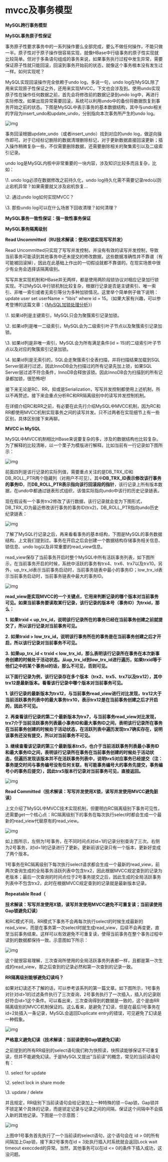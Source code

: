 # mvcc及事务模型

**MySQL跨行事务模型**

**MySQL事务原子性保证**

事务原子性要求事务中的一系列操作要么全部完成，要么不做任何操作，不能只做一半。原子性对于原子操作很容易实现，就像HBase中行级事务的原子性实现就比较简单。但对于多条语句组成的事务来说，如果事务执行过程中发生异常，需要保证原子性就只能回滚，回滚到事务开始前的状态，就像这个事务根本没有发生过一样。如何实现呢？

MySQL实现回滚操作完全依赖于undo log，多说一句，undo log在MySQL除了用来实现原子性保证之外，还用来实现MVCC，下文也会涉及到。使用undo实现原子性在操作任何数据之前，首先会将修改前的数据记录到undo log中，再进行实际修改。如果出现异常需要回滚，系统可以利用undo中的备份将数据恢复到事务开始之前的状态。下图是MySQL中表示事务的基本数据结构，其中与undo相关的字段为insert_undo和update_undo，分别指向本次事务所产生的undo log。

![img](D:/youdaobiji/qq0DBF590315EEAE0EA9AFFC591ACFBDB4/78f6a5f0a97948869205ba513acf8a4c/c2fc8242e2d.webp)

事务回滚根据update_undo（或者insert_undo）找到对应的undo log，做逆向操作即可。对于已经标记删除的数据清理删除标记，对于更新数据直接回滚更新；插入操作稍微复杂一些，不仅需要删除数据，还需要删除相关的聚集索引以及二级索引记录。

undo log是MySQL内核中非常重要的一块内容，涉及知识比较多而且复杂，比如：

\1. undo log必须在数据修改之前持久化，undo log持久化需不需要记录redo以防止宕机异常？如果需要就又涉及宕机恢复…

\2. 通过undo log如何实现MVCC？

\3. 那些undo log可以在什么场景下回收清理？如何清理？

**MySQL事务一致性保证：强一致性事务保证**

**MySQL事务隔离级别**

**Read Uncommitted（RU技术解读：使用X锁实现写写并发）**

Read Uncommitted只实现了写写并发控制，并没有有效的读写并发控制，导致当前事务可能读到其他事务中还未提交的修改数据，这些数据准确性并不靠谱（有可能被回滚掉），因此在此基础上作出的一切假设就都不靠谱的。在现实场景中很少有业务会选择该隔离级别。

写写并发实现机制和HBase并无两样，都是使用两阶段锁协议对相应记录加行锁实现。不过MySQL中行锁机制比较复杂，根据行记录是否是主键索引、唯一索引、非唯一索引或者无索引等分为多种加锁情况。这里举个简单例子做下说明：update user set userName = “libis” where id = 15。（如果大家有兴趣，可以参考登博的这篇文章：《[MySQL加锁处理分析](https://link.jianshu.com/?t=http://hedengcheng.com/?p=771)》）

\1. 如果id列是主键索引，MySQL只会为聚簇索引记录加锁。

\2. 如果id列是唯一二级索引，MySQL会为二级索引叶子节点以及聚簇索引记录加锁。

\3. 如果id列是非唯一索引，MySQL会为所有满足条件(id = 15)的二级索引叶子节点以及对应的聚簇索引记录加锁。

\4. 如果id列是无索引的，SQL会走聚簇索引全表扫描，并将扫描结果加载到SQL Server层进行过滤，因此InnoDB会为扫描过的所有记录先加上锁，如果SQL Server层过滤不符合条件，InnoDB会释放该锁。因此InnoDB会为扫描到的所有记录都加锁，很恐怖吧!

接下来无论是RC、RR，抑或是Serialization，写写并发控制都使用上述机制，所以不再赘述。接下来会重点分析RC和RR隔离级别中的读写并发控制机制。

在详细介绍RC和RR之前，有必要在此先行介绍MySQL中MVCC机制，因为RC和RR都使用MVCC机制实现事务之间的读写并发。只不过两者在实现细节上有一些区别，具体区别接下来再聊。

**MVCC in MySQL**

MySQL中MVCC机制相比HBase来说要复杂的多，涉及的数据结构也比较复杂。为了解释的比较清晰，以一个栗子为模版进行解释。比如当前有一行记录如下图所示：

![img](D:/youdaobiji/qq0DBF590315EEAE0EA9AFFC591ACFBDB4/347449fac4a94bbdb3e6ec3ec248e65b/ea7bbcf1a1a.webp)

前面四列是该行记录的实际列值，需要重点关注的是DB_TRX_ID和DB_ROLL_PTR两个隐藏列（对用户不可见）。其中**DB_TRX_ID表示修改该行事务的事务ID**，而**DB_ROLL_PTR表示指向该行回滚段的指针**，该行记录上所有版本数据，在undo中都通过链表形式组织，该值实际指向undo中该行的历史记录链表。

现在假设有一个事务trx2修改了该行数据，该行记录就会变为下图形式，DB_TRX_ID为最近修改该行事务的事务ID(trx2)，DB_ROLL_PTR指向undo历史纪录链表：

![img](D:/youdaobiji/qq0DBF590315EEAE0EA9AFFC591ACFBDB4/b3216e1e2d3e40d9837d94184e5ec8a9/4bf885ea4f4.webp)

了解了MySQL行记录之后，再来看看事务的基本结构，下图是MySQL的事务数据结构，上文我们提到过。事务在开启之后会创建一个数据结构存储事务相关信息、锁信息、undo log以及非常重要的read_view信息。

read_view保存了当前事务开启时整个MySQL中所有活跃事务列表，如下图所示，在当前事务开启的时候，系统中活跃的事务有trx4、trx6、trx7以及trx10。另外，up_trx_id表示当前事务启动时，当前事务链表中最小的事务ID；low_trx_id表示当前事务启动时，当前事务链表中最大的事务ID。

![img](D:/youdaobiji/qq0DBF590315EEAE0EA9AFFC591ACFBDB4/ca59dfedb3b94c2b94d77449424564fd/17ec01a0d51.webp)

**read_view是实现MVCC的一个关键点，它用来判断记录的哪个版本对当前事务可见。如果当前事务要读取某行记录，该行记录的版本号（事务ID）为trxid，那么：**

**1.** **如果trxid < up_trx_id，说明该行记录所在的事务已经在当前事务创建之前就提交了，所以该行记录对当前事务可见。**

**2.** **如果trxid > low_trx_id，说明该行事务所在的事务是在当前事务创建之后才开启，所以该行记录对当前事务不可见。**

**3.** **如果up_trx_id < trxid < low_trx_id，那么表明该行记录所在事务在本次新事务创建的时候处于活动状态。从up_trx_id到low_trx_id进行遍历，如果trxid等于他们之中的某个事务id的话，那么不可见，否则可见。**

**以下面行记录为例，该行记录存在多个版本（trx2、trx5、trx7以及trx12），其中trx12是最新版本。看看该行记录中哪个版本对当前事务可见。**

**1. 该行记录的最新版本为trx12，与当前事务read_view进行对比发现，trx12大于当前活跃事务列表中的最大事务trx10，表示trx12是在当前事务创建之后才开启的，因此不可见。**

**2. 再查看该行记录的第二个最新版本为trx7，与当前事务read_view对比发现，trx7介于当前活跃事务列表最小事务ID和最大事务ID之间，表明该行记录所在事务在当前事务创建的时候处于活动状态，在活跃列表中遍历发现trx7确实存在，说明该事务还没有提交，所以对当前事务不可见。**

**3. 继续查看该记录的第三个最新版本trx5，也介于当前活跃事务列表最小事务ID和最大事务ID之间，表明该行记录所在事务在当前事务创建的时候处于活动状态，但遍历发现该版本并不在活跃事务列表中，说明trx5对应事务已经提交（注：事务提交时间与事务编号没有任何关联，有可能事务编号大的事务先提交，事务编号小的事务后提交），因此trx5版本行记录对当前事务可见，直接返回。**

![img](D:/youdaobiji/qq0DBF590315EEAE0EA9AFFC591ACFBDB4/9a4e3f9058ef46979dbdbee049b8e0bd/79df7a26d78.webp)

**Read Committed（技术解读：写写并发使用X锁，读写并发使用MVCC避免脏读）**

上文介绍了MySQL中MVCC技术实现机制，但要明白RC隔离级别下事务可见性，还需要get一个核心点：RC隔离级别下的事务在每次执行select时都会生成一个最新的read_view代替原有的read_view。

![img](D:/youdaobiji/qq0DBF590315EEAE0EA9AFFC591ACFBDB4/64b9fceb235140e5a12e34b607645904/387f45611ba.webp)

如上图所示，左侧为1号事务，在不同时间点对id=1的记录分别查询了三次。右侧为2号事务，对id=1的记录进行了更新。更新前该记录只有一个版本，更新好变成了两个版本。

1号事务在RC隔离级别下每次执行select请求都会生成一个最新的read_view，前两次查询生成的全局事务活跃列表中包含trx2，因此根据MVCC规定查到的记录为老版本；最后一次查询的时间点位于2号事务提交之后，因此生成的全局活跃事务列表中不包含trx2，此时在根据MVCC规定查到的记录就是最新版本记录。

**Repeatable Read（**

**技术解读：写写并发使用X锁，读写并发使用MVCC避免不可重复读；当前读使用Gap锁避免幻读）**

和RC模式不同，RR模式下事务不会再每次执行select的时候生成最新的read_view，而是在事务第一次select时就生成read_view，后续不会再变更，直至当前事务结束。这样可以有效避免不可重复读，使得当前事务在整个事务过程中读到的数据都保持一致。示意图如下所示：

![img](D:/youdaobiji/qq0DBF590315EEAE0EA9AFFC591ACFBDB4/428f31b22ff348c38ba0231b5336ee7c/11a6a6b2993.webp)

这个就很容易理解，三次查询所使用的全局活跃事务列表都一样，且都是第一次生成的read_view，那之后查到的记录必然和第一次查到的记录一致。

**RR隔离级别能够避免幻读吗？**

如果对幻读还不了解的话，可以参考该系列的第一篇文章。如下图所示，1号事务对针对id>1的过滤条件执行了三次查询，2号事务执行了一次插入，插入的记录刚好符合id>1这个条件。可以看出来，三次查询得到的数据是一致的，这个是由RR隔离级别的MVCC机制保证的。这么看来，是避免了幻读，但是在最后1号事务在id=2处插入一条记录，MySQL会返回Duplicate entry的错误，可见避免了幻读是一种假象。

![img](D:/youdaobiji/qq0DBF590315EEAE0EA9AFFC591ACFBDB4/d51686b4ff4146f696103ccdc06ae982/04a54769773.webp)

**严格意义避免幻读（技术解读：当前读使用Gap锁避免幻读）**

之前提到的所有RR级别的select语句我们称为快照读，快照读能够保证不可重复读，但并不能避免幻读。于是MySQL又提出”当前读”的概念，常见的当前读语句有：

\1.  select for update

\2.  select lock in share mode

\3.  update / delete

并且规定，RR级别下当前读语句会给记录加上一种特殊的锁－Gap锁，Gap锁并不锁定某个具体的记录，而是锁定记录与记录之间的间隔，保证这个间隔中不会插入新的其他记录。下图是一个示意图：

![img](D:/youdaobiji/qq0DBF590315EEAE0EA9AFFC591ACFBDB4/daaa74537577415081a4cea0adc072fc/218ffcfa42a.webp)

上图中1号事务首先执行了一个当前读的select语句，这个语句会在 id > 0的所有间隔加上Gap锁，接下来2号事务在id = 3处执行插入时系统就会返回Lock wait timeout execcded的异常。当然，其他事务可以在id <= 0的条件下插入成功，这没问题。